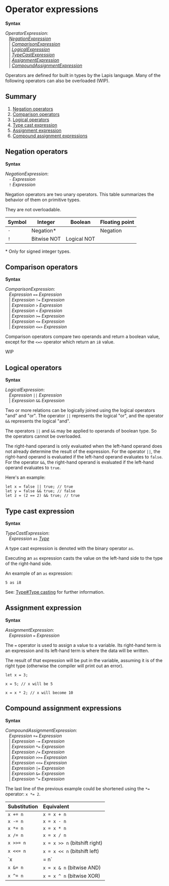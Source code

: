 # Operator expressions

<div style="background-color: rgba(255, 255, 255, 0.15);">
<strong>Syntax</strong>

*OperatorExpression*: <br/>
 &nbsp;&nbsp; [*NegationExpression*](#negation-operators) <br/>
 &nbsp;&nbsp; | [*ComparisonExpression*](#comparison-operators) <br/>
 &nbsp;&nbsp; | [*LogicalExpression*](#logical-operators) <br/>
 &nbsp;&nbsp; | [*TypeCastExpression*](#type-cast-expression) <br/>
 &nbsp;&nbsp; | [*AssignmentExpression*](#assignment-expression) <br/>
 &nbsp;&nbsp; | [*CompoundAssignmentExpression*](#compound-assignment-expressions)
</div>

Operators are defined for built in types by the Lapis language.
Many of the following operators can also be overloaded (WIP).

## Summary
 1. [Negation operators](#negation-operators)
 2. [Comparison operators](#comparison-operators)
 3. [Logical operators](#logical-operators)
 4. [Type cast expression](#type-cast-expression)
 5. [Assignment expression](#assignment-expression)
 6. [Compound assignment expressions](#compound-assignment-expressions)

## Negation operators

<div style="background-color: rgba(255, 255, 255, 0.15);">
<strong>Syntax</strong>

*NegationExpression*: <br/>
 &nbsp;&nbsp; `-` *Expression* <br/>
 &nbsp;&nbsp; `!` *Expression*
</div>

Negation operators are two unary operators.
This table summarizes the behavior of them on primitive types.

They are not overloadable.

|  Symbol  |  Integer    |  Boolean    |  Floating point  |
|----------|-------------|-------------|------------------|
|   `-`    | Negation*   |             | Negation         |
|   `!`    | Bitwise NOT | Logical NOT |                  |

\* Only for signed integer types.

## Comparison operators

<div style="background-color: rgba(255, 255, 255, 0.15);">
<strong>Syntax</strong>

*ComparisonExpression*: <br/>
 &nbsp;&nbsp; *Expression* `==` *Expression* <br/>
 &nbsp;&nbsp; | *Expression* `!=` *Expression* <br/>
 &nbsp;&nbsp; | *Expression* `>` *Expression* <br/>
 &nbsp;&nbsp; | *Expression* `<` *Expression* <br/>
 &nbsp;&nbsp; | *Expression* `>=` *Expression* <br/>
 &nbsp;&nbsp; | *Expression* `<=` *Expression* <br/>
 &nbsp;&nbsp; | *Expression* `<=>` *Expression* <br/>
</div>

Comparison operators compare two operands and return a boolean value, except for the `<=>` operator which return an `i8` value.

WIP

## Logical operators

<div style="background-color: rgba(255, 255, 255, 0.15);">
<strong>Syntax</strong>

*LogicalExpression*: <br/>
 &nbsp;&nbsp; *Expression* `||` *Expression* <br/>
 &nbsp;&nbsp; | *Expression* `&&` *Expression*
</div>

Two or more relations can be logically joined using the logical operators "and" and "or".
The operator `||` represents the logical "or", and the operator `&&` represents the logical "and".

The operators `||` and `&&` may be applied to operands of boolean type. So the operators cannot be overloaded.

The right-hand operand is only evaluated when the left-hand operand does not already determine the result of the expression.
For the operator `||`, the right-hand operand is evaluated if the left-hand operand evaluates to `false`.
For the operator `&&`, the right-hand operand is evaluated if the left-hand operand evaluates to `true`.

Here's an example:
```lapis
let x = false || true; // true
let y = false && true; // false
let z = (2 == 2) && true; // true
```

## Type cast expression

<div style="background-color: rgba(255, 255, 255, 0.15);">
<strong>Syntax</strong>

*TypeCastExpression*: <br/>
 &nbsp;&nbsp; *Expression* `as` [*Type*](../../types.md)
</div>

A type cast expression is denoted with the binary operator `as`.

Executing an `as` expression casts the value on the left-hand side to the type of the right-hand side.

An example of an `as` expression:
```lapis
5 as i8
```

See: [Type#Type casting](../../types.md#type-casting) for further information.

## Assignment expression

<div style="background-color: rgba(255, 255, 255, 0.15);">
<strong>Syntax</strong>

*AssignmentExpression*: <br/>
 &nbsp;&nbsp; *Expression* `=` *Expression*
</div>

The `=` operator is used to assign a value to a variable.
Its right-hand term is an expression and its left-hand term is where the data will be written.

The result of that expression will be put in the variable, assuming it is of the right type (otherwise the compiler will print out an error).

```lapis
let x = 3;

x = 5; // x will be 5

x = x * 2; // x will become 10
```

## Compound assignment expressions

<div style="background-color: rgba(255, 255, 255, 0.15);">
<strong>Syntax</strong>

*CompoundAssignmentExpression*: <br/>
 &nbsp;&nbsp; *Expression* `+=` *Expression* <br/>
 &nbsp;&nbsp; | *Expression* `-=` *Expression* <br/>
 &nbsp;&nbsp; | *Expression* `*=` *Expression* <br/>
 &nbsp;&nbsp; | *Expression* `/=` *Expression* <br/>
 &nbsp;&nbsp; | *Expression* `>>=` *Expression* <br/>
 &nbsp;&nbsp; | *Expression* `<<=` *Expression* <br/>
 &nbsp;&nbsp; | *Expression* `|=` *Expression* <br/>
 &nbsp;&nbsp; | *Expression* `&=` *Expression* <br/>
 &nbsp;&nbsp; | *Expression* `^=` *Expression* <br/>
</div>

The last line of the previous example could be shortened using the `*=` operator: `x *= 2`.

| Substitution | Equivalent |
| :------------- | :------------- |
| `x += n` | `x = x + n` |
| `x -= n` | `x = x - n` |
| `x *= n` | `x = x * n` |
| `x /= n` | `x = x / n` |
| `x >>= n` | `x = x >> n` (bitshift right) |
| `x <<= n` | `x = x << n` (bitshift left) |
| `x |= n` | `x = x | n` (bitwise OR) |
| `x &= n` | `x = x & n` (bitwise AND) |
| `x ^= n` | `x = x ^ n` (bitwise XOR) |
